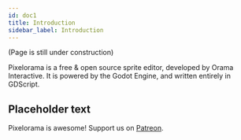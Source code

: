 ```yaml
---
id: doc1
title: Introduction
sidebar_label: Introduction
---
```

(Page is still under construction)

Pixelorama is a free & open source sprite editor, developed by Orama Interactive. It is powered by the Godot Engine, and written entirely in GDScript.

## Placeholder text

Pixelorama is awesome! Support us on [Patreon](https://patreon.com/OramaInteractive).
